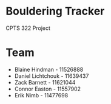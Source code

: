 # Bouldering Tracker
CPTS 322 Project 

# Team
* Blaine Hindman - 11526888
* Daniel Lichtchouk - 11639437
* Zack Barnett - 11621044
* Connor Easton - 11557902
* Erik Nimb - 11477698

